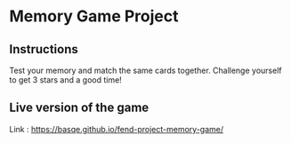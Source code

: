 # Memory Game Project

## Instructions

Test your memory and match the same cards together.
Challenge yourself to get 3 stars and a good time!

## Live version of the game

Link : https://basqe.github.io/fend-project-memory-game/
